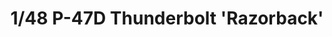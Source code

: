 ---
layout: product
title: "1/48 P-47D Thunderbolt 'Razorback'"
price: "4400" 
desc: "Maketa"
img_path: "/assets/img/TAM61086.webp"
brand: "Tamiya"
available: false
special_offer: false
new: false
soon: false
cat: "010000"
subcat: "010300"
subsubcat: "0N/A"
sifra: "TAM61086"
popular: false
spec: false
---